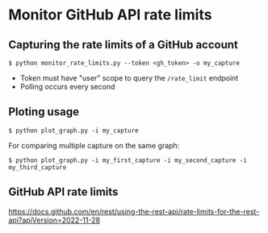 # Monitor GitHub API rate limits

## Capturing the rate limits of a GitHub account

```shell
$ python monitor_rate_limits.py --token <gh_token> -o my_capture
```

- Token must have "user" scope to query the `/rate_limit` endpoint
- Polling occurs every second

## Ploting usage

```shell
$ python plot_graph.py -i my_capture
```

For comparing multiple capture on the same graph:

```shell
$ python plot_graph.py -i my_first_capture -i my_second_capture -i my_third_capture
```

## GitHub API rate limits

https://docs.github.com/en/rest/using-the-rest-api/rate-limits-for-the-rest-api?apiVersion=2022-11-28
